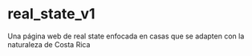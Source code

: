 # real_state_v1
Una página web de real state enfocada en casas que se adapten con la naturaleza de Costa Rica
